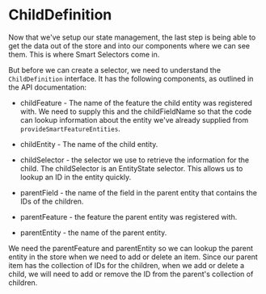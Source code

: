 # ChildDefinition

Now that we've setup our state management, the last step is being able to get the data out of the store and into our components where we can see them. This is where Smart Selectors come in.

But before we can create a selector, we need to understand the `ChildDefinition` interface. It has the following components, as outlined in the API documentation:

- childFeature - The name of the feature the child entity was registered with. We need to supply this and the childFieldName so that the code can lookup information about the entity we've already supplied from `provideSmartFeatureEntities`.

- childEntity - The name of the child entity.

- childSelector - the selector we use to retrieve the information for the child. The childSelector is an EntityState selector. This allows us to lookup an ID in the entity quickly.

- parentField - the name of the field in the parent entity that contains the IDs of the children.

- parentFeature - the feature the parent entity was registered with.

- parentEntity - the name of the parent entity.

We need the parentFeature and parentEntity so we can lookup the parent entity in the store when we need to add or delete an item. Since our parent item has the collection of IDs for the children, when we add or delete a child, we will need to add or remove the ID from the parent's collection of children.
